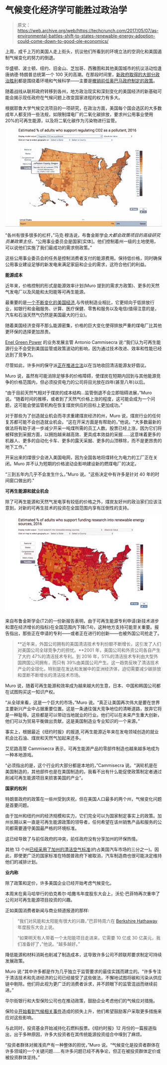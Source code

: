 # 气候变化经济学可能胜过政治学 

> 原文：<https://web.archive.org/web/https://techcrunch.com/2017/05/07/as-environmental-battles-shift-to-states-renewable-energy-adoption-could-come-down-to-good-ole-economics/>

上周，成千上万的美国人走上街头，抗议他们所看到的环境立法的空洞化和美国遏制气候变化的努力的倒退。

华盛顿、波士顿、纽约、旧金山、芝加哥、西雅图和其他美国城市的抗议活动恰逢唐纳德·特朗普总统第一个 100 天的高潮。在那段时间里，[新政府取得的大部分政治胜利](https://web.archive.org/web/20221006085433/https://www.nytimes.com/2017/04/29/us/politics/trump-presidency-accomplishments.html?rref=collection%2Fsectioncollection%2Fclimate&action=click&contentCollection=climate&region=stream&module=stream_unit&version=latest&contentPlacement=8&pgtype=sectionfront)都是围绕着环境和气候科学——主要是[撤销前任奥巴马政府制定的政策](https://web.archive.org/web/20221006085433/https://www.nytimes.com/interactive/2017/05/02/climate/environmental-rules-reversed-trump-100-days.html?rref=collection%2Fsectioncollection%2Fclimate&action=click&contentCollection=climate&region=rank&module=package&version=highlights&contentPlacement=1&pgtype=sectionfront)。

随着战线从联邦政府转移到各州，地方政治现实和深刻变化的美国经济的新基础可能会揭示现任政府在气候问题上改变国家进程的权力有多大。

根据耶鲁大学气候交流项目的一项研究，在政治方面，美国每个国会选区的大多数成年人都支持一些法规，如限制煤电厂的二氧化碳排放，要求州公用事业使用 20%的可再生能源，以及将二氧化碳作为污染物进行监管。

![](img/2b16223cb0a84e2442621e6bd75a8f0c.png)

“各州有很多很多的杠杆，”马克·穆洛说，布鲁金斯学会*大都会政策项目的高级研究员兼政策主任。*“公用事业委员会是国家[实体]。他们控制着州一级的土地使用，可以说他们实施了我们最成功的需求侧政策。”

这些公用事业委员会的任务是控制消费者支付的能源费用。保持低价格，同时确保公用事业建设足够的新发电来满足家庭和企业的需求，这符合他们的利益。

**能源成本**

近年来，价格控制的形式是能源效率计划(Muro 提到的需求方政策)、更多的天然气发电厂以及风能和太阳能等可再生能源。

最重要的是[一个不断变化的美国经济](https://web.archive.org/web/20221006085433/http://www.slantmarketing.com/top-industries-fortune-500/),与传统制造业相比，它更倾向于低排放行业，如银行和金融服务、计算、医疗保健、零售和服务以及电信(值得注意的是，汽车和石油天然气仍然是美国最大的行业)。

随着美国经济变得不那么能源密集，价格的巨大变化使得排放严重的煤电厂比其他更环保的选择更加昂贵。

[Enel Green Power](https://web.archive.org/web/20221006085433/https://www.enelgreenpower.com/en.html) 的业务发展主管 Antonio Cammisecra 说:“我们认为可再生能源行业不会受到美国监管或政策波动的影响，因为通过技术改进、效率和性能已经达到了竞争力。

尽管如此，许多州的保守派[正在推进立法](https://web.archive.org/web/20221006085433/https://www.bloomberg.com/politics/articles/2017-05-05/states-move-to-roll-back-environmental-rules-in-trump-s-wake)以在当地收回清洁能源友好倡议。

Muro 说，虽然有可能消除足够多的价格障碍，使煤炭在短期内回到与其他能源竞争的价格范围内，但必须投资电力的公司将目光放在四年(甚至八年)以后。

“由于目前天然气相对于煤炭的成本结构…监管倒退不会立即阻碍进展，”Muro 说。“随着时间的推移，或者到了天然气价格上涨的程度，这可能会成为一个问题，这可能会使监管机构在恢复煤炭供应的目标上更加成功。”

对于那些为了创造就业机会而寻求重建煤炭经济的州，Muro 说，煤炭行业的任何复苏都可能不会创造就业机会。“这在开采方面是有帮助的，”他说。“大多数最新的做法将有助于进一步减少开采一吨煤所需的员工人数。股票已经上涨，因为它们将被释放到采掘方面，以拥抱越来越高效、更具成本效益的采掘……这意味着更多的机器人、更多的自动化卡车、更多的露天采掘、更多的山顶移除，而不是更昂贵的地下工作。”

开采出来的煤很少会进入美国电网，因为全国各地将煤转化为电力的工厂正在关闭。Muro 并不认为短期的价格波动会影响建设新的燃煤电厂的决定。

“三到五年内几乎不会发生什么，”Muro 说。"这些决定中有许多是针对 40 年的时间窗口做出的."

**可再生能源和就业机会**

除了可再生能源和天然气发电享有较低的价格之外，煤炭友好州的政治家们应该注意到，对新的可再生技术的投资在全国范围内享有压倒性的支持。

![](img/dc590c6f7143a5f08f0d830f5ad4a630.png)

来自布鲁金斯学会(T2)的一份新报告表明，由于可再生能源专利申请(新技术进步和潜在经济增长的指标)在全国范围内下降(T4)，这种地方支持可能至关重要。报告指出，那些正在申请的专利——或者正在进行的创新——也被外国公司抢走了。

> **近年来，外国公司拥有的美国清洁技术专利份额不断增长，这引发了人们对美国公司全球竞争力的担忧。**2001 年，美国公司和外资公司各自产生了大约 47%的清洁技术专利。到 2016 年，51%的清洁技术专利由大型外国跨国公司拥有，而只有 39%由美国公司产生。这一趋势反映了清洁技术产业的全球化，特别是在发达和发展中的亚洲经济体，迫切需要减少碳排放和垄断不断增长的清洁技术市场。

Muro 说，随着可再生能源和效率成为越来越大的生意，日本、中国和韩国公司都在试图购买这一知识产权。

“从全球来看，这是一个巨大的市场，”Muro 说。“真正让美国再次伟大是要在世界主要新兴产业中占据重要位置。这是一条通往强大竞争地位的清晰道路，放弃它将是一种耻辱。这些都是可以带动当地就业的行业。他们可以在未来产生重大创新，他们可以为贸易平衡做出贡献，这是美国制造业专业知识的一个来源。”

事实上，根据最近《纽约时报》的报道,可再生能源近年来在发电领域创造的就业机会比石油、煤炭和天然气加起来还多。

艾尼路高管 Cammisecra 表示，可再生能源产品的零部件制造也越来越多地成为一种本地游戏。

“必须指出的是，这个行业的大部分都是本地的，”Cammisecra 说。“涡轮机是在美国制造的，其他部件也是在美国制造的。我看不出有什么能促使政策制定者通过削减可再生能源项目来损害美国的产业”。

**国家的权利**

特朗普政府的政策在一些州受到庆祝，但在美国人口最多的两个州，气候变化问题是首要问题。

由于加州和纽约州的经济规模和实力，它们完全可以为国家制定事实上的政策。加州长期以来一直是可再生能源政策的领导者，任何希望在该州销售产品和服务的公司都需要遵守美国最严格的环境标准。

这已经导致了与前任政府的冲突，前任政府没有分享加州的环保热情。

其他 13 个州[已经采用了加州的清洁空气标准](https://web.archive.org/web/20221006085433/https://phys.org/news/2017-03-california-war-trump-environment.html)(约占美国汽车市场的三分之一)。因此，即使更广泛的国家标准在特朗普政府下被取消，汽车制造商也很可能决定维持他们的减排计划。

**业内称**

除了政策和定价，许多美国企业已经开始考虑气候变化。

本周末在奥马哈举行的伯克希尔·哈撒韦年度股东大会上，沃伦·巴菲特再次重申了公司对可再生能源项目投资的兴趣。

正如美国消费者新闻与商业频道报道的那样:

> “我们对风能和太阳能有很大的兴趣，”巴菲特周六在 [Berkshire Hathaway](https://web.archive.org/web/20221006085433/http://data.cnbc.com/quotes/BRK.A) 年度股东大会上说。
> 
> “如果明天有人带着一个太阳能项目走进来，它需要 10 亿或 30 亿美元，我们准备好了，”他说。“越多越好。”

降低能源和材料消耗也削减了制造成本，这导致许多公司不顾联邦要求制定可持续发展政策。

Muro 说:“其中许多都是作为几乎独立于监管要求的最佳实践而建立的。“许多专注于清洁技术和先进经济的公司已经接受了这些做法，不懈地试图将碳和污染从供应链中剔除。他们将此视为更广泛的消费者诉求，并不顾眼下的监管混战而继续前进。”

华尔街银行和大型保险公司也在推动政策，鼓励企业考虑他们的气候应对措施。

保险业[开始看到气候相关事件](https://web.archive.org/web/20221006085433/http://www.crainsdetroit.com/article/20170219/NEWS/170219850/insurance-industry-grapples-with-potential-losses-from-climate-change)造成的损失上升，他们希望鼓励客户采取更多措施来应对这些影响。

与此同时，投资基金开始减持化石燃料股票。《纽约时报》12 月份的一篇报道指出，出于多种原因，许多大投资者在其传统能源投资组合中嗅到了麻烦。

“投资者群体对搁浅资产有一种整体的担忧，”Muro 说。“气候变化是投资者群体在许多领域的一个关键问题……有许多问题已经不再争论，但正在被投资群体定价或被投资群体坚持。”